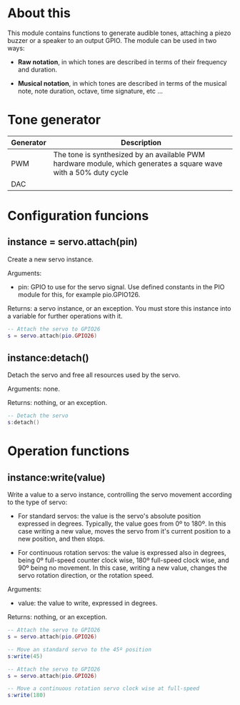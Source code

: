 # About this

This module contains functions to generate audible tones, attaching a piezo buzzer or a speaker to an output GPIO. The module can be used in two ways:

* **Raw notation**, in which tones are described in terms of their frequency and duration.

* **Musical notation**, in which tones are described in terms of the musical note, note duration, octave, time signature, etc ... 

# Tone generator

| Generator | Description |
|-----------|-------------|
| PWM       | The tone is synthesized by an available PWM hardware module, which generates a square wave with a 50% duty cycle |
| DAC       | |

# Configuration funcions

## instance = servo.attach(pin)

Create a new servo instance.

Arguments:

* pin: GPIO to use for the servo signal. Use defined constants in the PIO module for this, for example pio.GPIO126.

Returns: a servo instance, or an exception. You must store this instance into a variable for further operations with it.

```lua
-- Attach the servo to GPIO26
s = servo.attach(pio.GPIO26)
```

## instance:detach()

Detach the servo and free all resources used by the servo.

Arguments: none.

Returns: nothing, or an exception.

```lua
-- Detach the servo
s:detach()
```

# Operation functions

## instance:write(value)

Write a value to a servo instance, controlling the servo movement according to the type of servo:

* For standard servos: the value is the servo's absolute position expressed in degrees. Typically, the value goes from 0º to 180º. In this case writing a new value, moves the servo from it's current position to a new position, and then stops.

* For continuous rotation servos: the value is expressed also in degrees, being 0º full-speed counter clock wise, 180º full-speed clock wise, and 90º being no movement. In this case, writing a new value, changes the servo rotation direction, or the rotation speed.

Arguments:

* value: the value to write, expressed in degrees.

Returns: nothing, or an exception.

```lua
-- Attach the servo to GPIO26
s = servo.attach(pio.GPIO26)

-- Move an standard servo to the 45º position
s:write(45)
```

```lua
-- Attach the servo to GPIO26
s = servo.attach(pio.GPIO26)

-- Move a continuous rotation servo clock wise at full-speed
s:write(180)
```
